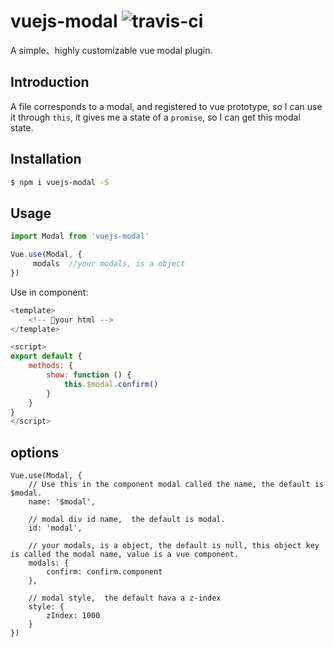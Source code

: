 # vuejs-modal ![travis-ci](https://travis-ci.org/shaodahong/vuejs-modal.svg?branch=master)

A simple、highly customizable vue modal plugin.

## Introduction

A file corresponds to a modal, and registered to vue prototype, so I can use it through `this`, it gives me a state of a `promise`, so I can get this modal state.

## Installation

```bash
$ npm i vuejs-modal -S
```

## Usage

```javascript
import Modal from 'vuejs-modal'

Vue.use(Modal, {
     modals  //your modals, is a object 
})
```

Use in component:

```javascript
<template>
    <!-- your html -->
</template>

<script>
export default {
    methods: {
        show: function () {
            this.$modal.confirm()
        }
    }
}
</script>
```

## options

```javascript
Vue.use(Modal, {
    // Use this in the component modal called the name, the default is $modal.
    name: '$modal',

    // modal div id name,  the default is modal.
    id: 'modal',

    // your modals, is a object, the default is null, this object key is called the modal name, value is a vue component.
    modals: {
        confirm: confirm.component
    },

    // modal style,  the default hava a z-index
    style: {
        zIndex: 1000
    }
})
```